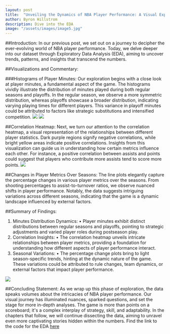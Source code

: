```yaml
---
layout: post
title:  "Unveiling the Dynamics of NBA Player Performance: A Visual Exploration"
author: Byron Hillstrom
description: Dive into the EDA   
image: "/assets/images/image5.jpg"
---
```


##Introduction: In our previous post, we set out on a journey to decipher the ever-evolving world of NBA player performance. Today, we delve deeper into our dataset through Exploratory Data Analysis (EDA), aiming to uncover trends, patterns, and insights that transcend the numbers. 

##Visualizations and Commentary:

###Histograms of Player Minutes: Our exploration begins with a close look at player minutes, a fundamental aspect of the game. The histograms vividly illustrate the distribution of minutes played during both regular seasons and playoffs. In the regular season, we observe a more symmetric distribution, whereas playoffs showcase a broader distribution, indicating varying playing times for different players. This variance in playoff minutes could be attributed to factors like strategic substitutions and intensified competition.
<img src="{{https://byronhillstrom.github.io}}/assets/images/minplayoff.png"/>
<img src="{{https://byronhillstrom.github.io}}/assets/images/minregular.png"/>

##Correlation Heatmap: Next, we turn our attention to the correlation heatmap, a visual representation of the relationships between different player statistics. Dark purple regions signify negative correlations, while bright yellow areas indicate positive correlations. Insights from this visualization can guide us in understanding how certain metrics influence each other. For instance, a positive correlation between assists and points could suggest that players who contribute more assists tend to score more points.
<img src="{{https://byronhillstrom.github.io}}/assets/images/heat.png"/>

##Changes in Player Metrics Over Seasons: The line plots elegantly capture the percentage changes in various player metrics over the seasons. From shooting percentages to assist-to-turnover ratios, we observe nuanced shifts in player performance. Notably, the data suggests intriguing variations across different seasons, indicating that the game is a dynamic landscape influenced by external factors.

##Summary of Findings:
1.	Minutes Distribution Dynamics:
•	Player minutes exhibit distinct distributions between regular seasons and playoffs, pointing to strategic adjustments and varied player roles during postseason play.
3.	Correlation Insights:
•	The correlation heatmap unveils intricate relationships between player metrics, providing a foundation for understanding how different aspects of player performance interact.
5.	Seasonal Variations:
•	The percentage change plots bring to light season-specific trends, hinting at the dynamic nature of the game. These variations could be attributed to rule changes, team dynamics, or external factors that impact player performance.
<img src="{{https://byronhillstrom.github.io}}/assets/images/line.png"/>

##Concluding Statement: As we wrap up this phase of exploration, the data speaks volumes about the intricacies of NBA player performance. Our visual journey has illuminated nuances, sparked questions, and set the stage for more in-depth analyses. The game is more than points on a scoreboard; it's a complex interplay of strategy, skill, and adaptability. In the chapters that follow, we will continue dissecting the data, aiming to unravel even more captivating stories hidden within the numbers. Find the link to the code for the EDA [here](https://github.com/byronhillstrom/semester_project/blob/main/main.ipynb)
